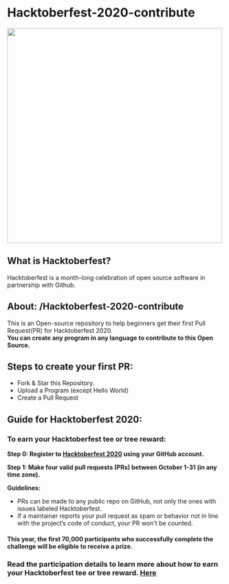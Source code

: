 # Hacktoberfest-2020-contribute

<img align="center" height="500" src="https://github.com/Ishaan28malik/Hacktoberfest-2020/blob/master/Assets/Selection_026.png"/>

## What is Hacktoberfest?

Hacktoberfest is a month-long celebration of open source software in partnership with Github.

## About: /Hacktoberfest-2020-contribute
This is an Open-source repository to help beginners get their first Pull Request(PR) for Hacktoberfest 2020.  
**You can create any program in any language to contribute to this Open Source.**  

## Steps to create your first PR:
- Fork & Star this Repository.
- Upload a Program (except Hello World) 
- Create a Pull Request


## Guide for Hacktoberfest 2020:
### To earn your Hacktoberfest tee or tree reward:
**Step 0: Register to [Hacktoberfest 2020](https://hacktoberfest.digitalocean.com/) using your GitHub account.**

**Step 1: Make four valid pull requests (PRs) between October 1-31 (in any time zone).**

**Guidelines:**
- PRs can be made to any public repo on GitHub, not only the ones with issues labeled Hacktoberfest. 
- If a maintainer reports your pull request as spam or behavior not in line with the project’s code of conduct, your PR won't be counted.

#### This year, the first 70,000 participants who successfully complete the challenge will be eligible to receive a prize.

### Read the participation details to learn more about how to earn your Hacktoberfest tee or tree reward. [Here](https://hacktoberfest.digitalocean.com/details)
